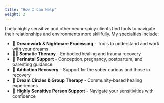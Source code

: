 ```yaml
---
title: "How I Can Help"
weight: 2
---
```


I help highly sensitive and other neuro-spicy clients find tools to navigate their relationships and environments more skillfully. My specialties include:

- 🌙 **Dreamwork & Nightmare Processing** - Tools to understand and work with your dreams
- 🧘‍♀️ **Somatic Therapy** - Embodied healing and trauma recovery
- 🤱 **Perinatal Support** - Conception, pregnancy, postpartum, and parenting guidance  
- 🌱 **Addiction Recovery** - Support for the sober curious and those in recovery
- 💭 **Dream Circles & Group Therapy** - Community-based healing experiences
- 🌿 **Highly Sensitive Person Support** - Navigate your sensitivities with confidence
